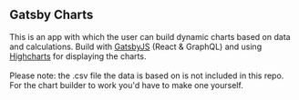## Gatsby Charts
This is an app with which the user can build dynamic charts based on data and calculations. Build with [GatsbyJS](https://gatsbyjs.org/) (React & GraphQL) and using [Highcharts](https://www.highcharts.com/) for displaying the charts.<br><br> Please note: the .csv file the data is based on is not included in this repo. For the chart builder to work you'd have to make one yourself.
